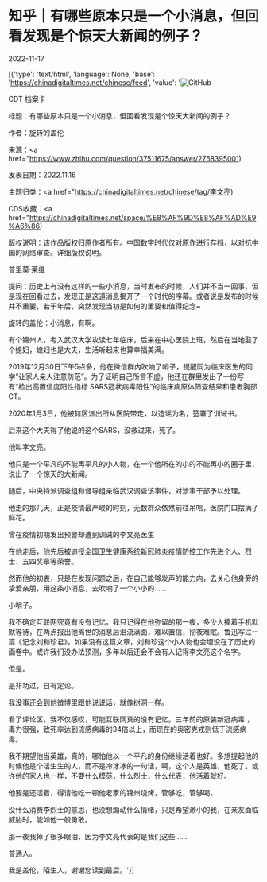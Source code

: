 # 知乎｜有哪些原本只是一个小消息，但回看发现是个惊天大新闻的例子？

2022-11-17

[{'type': 'text/html', 'language': None, 'base': 'https://chinadigitaltimes.net/chinese/feed', 'value': '![GitHub](https://chinadigitaltimes.net/chinese/files/2020/12/53432815_401.jpg)

CDT 档案卡

标题：有哪些原本只是一个小消息，但回看发现是个惊天大新闻的例子？

作者：旋转的盖伦

来源：<a href="https://www.zhihu.com/question/37511675/answer/2758395001)

发表日期：2022.11.16

主题归类：<a href="https://chinadigitaltimes.net/chinese/tag/李文亮)

CDS收藏：<a href="https://chinadigitaltimes.net/space/%E8%AF%9D%E8%AF%AD%E9%A6%86)

版权说明：该作品版权归原作者所有。中国数字时代仅对原作进行存档，以对抗中国的网络审查。详细版权说明。





普里莫·莱维

提问：历史上有没有这样的一些小消息，当时发布的时候，人们并不当一回事，但是现在回看过去，发现正是这道消息揭开了一个时代的序幕。或者说是发布的时候并不重要，若干年后，突然发现当初是如何的重要和值得纪念~

旋转的盖伦：小消息，有啊。

有个锦州人，考入武汉大学攻读七年临床，后来在中心医院上班，然后在当地娶了个媳妇，媳妇也是大夫，生活听起来也算幸福美满。

2019年12月30日下午5点多，他在微信群内吹响了哨子，提醒同为临床医生的同学“让家人亲人注意防范”。为了证明自己所言不虚，他还在群里发出了一份写有“检出高置信度阳性指标 SARS冠状病毒阳性”的临床病原体筛查结果和患者胸部CT。

2020年1月3日，他被辖区派出所从医院带走，以造谣为名，签署了训诫书。

后来这个大夫得了他说的这个SARS，没救过来，死了。

他叫李文亮。

他只是一个平凡的不能再平凡的小人物，在一个他所在的小的不能再小的圈子里，说出了一个惊天的大新闻。

随后，中央特派调查组和督导组亲临武汉调查该事件，对涉事干部予以处理。

他走的那几天，正是疫情最严峻的时刻，无数群众依然前往吊唁，医院门口摆满了鲜花。

曾在疫情初期发出预警却遭到训诫的李文亮医生

在他走后，他先后被追授全国卫生健康系统新冠肺炎疫情防控工作先进个人、烈士、五四奖章等荣誉。

然而他的初衷，只是在发现问题之后，在自己能够发声的能力内，去关心他身旁的挚爱亲朋，用这条小消息，去吹响了一个小小的……

小哨子。

我不确定互联网究竟有没有记忆，我只记得在他弥留的那一夜，多少人捧着手机默默等待，在两点报出他离世的消息后泪流满面，难以置信，彻夜难眠。鲁迅写过一篇《记念刘和珍君》，如果没有这篇文章，刘和珍这个小人物也会埋没在了历史的画卷中。或许我们没办法预测，多年以后还会不会有人记得李文亮这个名字。

但是。

是非功过，自有定论。

我没事还会到他微博里跟他说说话，就像树洞一样。

看了评论区，我不仅感叹，可能互联网真的没有记忆。三年前的原装新冠病毒 ，毒力很强，致死率达到流感病毒的34倍以上，而现在的奥密克戎则低于流感病毒。

我不期望他当英雄，真的，哪怕他以一个平凡的身份继续活着也好。多想提起他的时候他是个活生生的人，而不是冷冰冰的一句话，啊，这个人是英雄，他死了。或许他的家人也一样，不要什么模范，什么烈士，什么代表，他活着就好。

他要是还活着，得请他吃一顿他老家的锦州烧烤，管够吃，管够喝。

没什么消费李烈士的意思，也没想煽动什么情绪，只是希望渺小的我，在亲友面临威胁时，能如他一般勇敢。

那一夜我掉了很多眼泪，因为李文亮代表的是我们这些……

普通人。

我是盖伦，陌生人，谢谢您读到最后。'}]